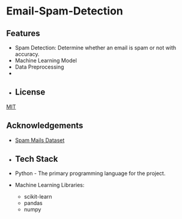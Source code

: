 # Email-Spam-Detection

## Features
- Spam Detection: Determine whether an email is spam or not with accuracy.
- Machine Learning Model
- Data Preprocessing
- 
- ## License
[MIT](https://choosealicense.com/licenses/mit/)

## Acknowledgements
 - [Spam Mails Dataset](https://www.kaggle.com/datasets/venky73/spam-mails-dataset)

 - ## Tech Stack
- Python - The primary programming language for the project.
- Machine Learning Libraries:
   - scikit-learn
   - pandas
   - numpy

